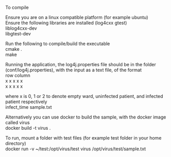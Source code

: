 To compile

Ensure you are on a linux compatible platform (for example ubuntu)\
Ensure the following libraries are installed (log4cxx gtest)\
liblog4cxx-dev\
libgtest-dev

Run the following to compile/build the executable\
cmake .\
make

Running the application, the log4j.properties file should be in the folder (conf/log4j.properties), with the input as a text file, of the format\
row column\
x x x x x\
x x x x x

where x is 0, 1 or 2 to denote empty ward, uninfected patient, and infected patient respectively\
infect_time sample.txt

Alternatively you can use docker to build the sample, with the docker image called virus\
docker build -t virus .

To run, mount a folder with test files (for example test folder in your home directory)\
docker run -v ~/test:/opt/virus/test virus /opt/virus/test/sample.txt